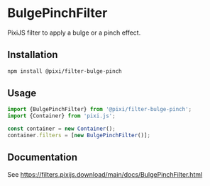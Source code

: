 # BulgePinchFilter

PixiJS filter to apply a bulge or a pinch effect.

## Installation

```bash
npm install @pixi/filter-bulge-pinch
```

## Usage

```js
import {BulgePinchFilter} from '@pixi/filter-bulge-pinch';
import {Container} from 'pixi.js';

const container = new Container();
container.filters = [new BulgePinchFilter()];
```

## Documentation

See https://filters.pixijs.download/main/docs/BulgePinchFilter.html